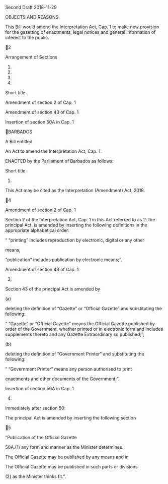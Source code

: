 Second Draft 2018-11-29

OBJECTS AND REASONS

This Bill would amend the Interpretation Act, Cap. 1 to make new provision
for the gazetting of enactments, legal notices and general information of interest
to the public.

2

Arrangement of Sections

1.

2.

3.

4.

Short title

Amendment of section 2 of Cap. 1

Amendment of section 43 of Cap. 1

Insertion of section 50A in Cap. 1

BARBADOS

A Bill entitled

An Act to amend the Interpretation Act, Cap. 1.

ENACTED by the Parliament of Barbados as follows:

Short title

1.

This Act may be cited as the Interpretation (Amendment) Act, 2018.

4

Amendment of section 2 of Cap. 1

Section 2 of the Interpretation Act, Cap. 1 in this Act referred to as
2.
the  principal  Act,  is  amended  by  inserting  the  following  definitions  in  the
appropriate alphabetical order:

“ “printing” includes reproduction by electronic, digital or any other

means;

“publication” includes publication by electronic means;”.

Amendment of section 43 of Cap. 1

3.

Section 43 of the principal Act is amended by

(a)

deleting  the  definition  of  “Gazette”  or  “Official  Gazette”  and
substituting the following:

“  “Gazette” or “Official Gazette” means the Official Gazette published
by order of the Government, whether printed or in electronic form
and includes supplements thereto and any Gazette Extraordinary
so published;”;

(b)

deleting the definition of “Government Printer” and substituting the
following:

“  “Government  Printer”  means  any  person  authorised  to  print

enactments and other documents of the Government;”.

Insertion of section 50A in Cap. 1

4.
immediately after section 50:

The  principal  Act  is  amended  by  inserting  the  following  section

5

“Publication of the Official Gazette

50A.(1)
any form and manner as the Minister determines.

The Official Gazette may be published by any means and in

The Official Gazette may be published in such parts or divisions

(2)
as the Minister thinks fit.”.

